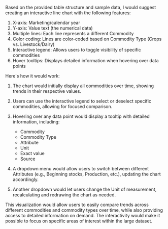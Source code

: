 Based on the provided table structure and sample data, I would suggest creating an interactive line chart with the following features:

1. X-axis: Marketing/calendar year
2. Y-axis: Value text (the numerical data)
3. Multiple lines: Each line represents a different Commodity
4. Color coding: Lines are color-coded based on Commodity Type (Crops vs. Livestock/Dairy)
5. Interactive legend: Allows users to toggle visibility of specific commodities
6. Hover tooltips: Displays detailed information when hovering over data points

Here's how it would work:

1. The chart would initially display all commodities over time, showing trends in their respective values.

2. Users can use the interactive legend to select or deselect specific commodities, allowing for focused comparison.

3. Hovering over any data point would display a tooltip with detailed information, including:
   - Commodity
   - Commodity Type
   - Attribute
   - Unit
   - Exact value
   - Source

4. A dropdown menu would allow users to switch between different Attributes (e.g., Beginning stocks, Production, etc.), updating the chart accordingly.

5. Another dropdown would let users change the Unit of measurement, recalculating and redrawing the chart as needed.

This visualization would allow users to easily compare trends across different commodities and commodity types over time, while also providing access to detailed information on demand. The interactivity would make it possible to focus on specific areas of interest within the large dataset.